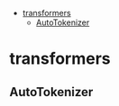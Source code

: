 <!--ts-->
   * [transformers](#transformers)
      * [AutoTokenizer](#autotokenizer)

<!-- Added by: gil_diy, at: Thu 17 Mar 2022 19:06:56 IST -->

<!--te-->

# transformers

## AutoTokenizer

```python

```